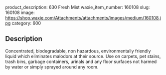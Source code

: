 product_description: 630 Fresh Mist
waxie_item_number: 160108
slug: 160108
image: https://shop.waxie.com/Attachments/attachments/images/medium/160108.jpg
category: 600

## Description
Concentrated, biodegradable, non hazardous, environmentally friendly liquid which eliminates malodors at their source. Use on carpets, pet stains, trash bins, garbage containers, urinals and any floor surfaces not harmed by water or simply sprayed around any room.
